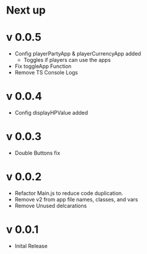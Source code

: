 # Next up

# v 0.0.5

- Config playerPartyApp & playerCurrencyApp added
  - Toggles if players can use the apps
- Fix toggleApp Function
- Remove TS Console Logs

# v 0.0.4

- Config displayHPValue added

# v 0.0.3

- Double Buttons fix

# v 0.0.2

- Refactor Main.js to reduce code duplication.
- Remove v2 from app file names, classes, and vars
- Remove Unused delcarations

# v 0.0.1

- Inital Release